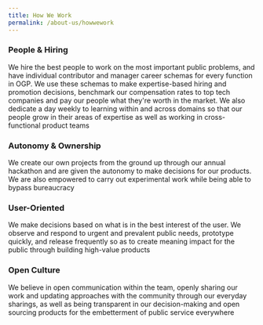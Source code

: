 ```yaml
---
title: How We Work
permalink: /about-us/howwework
---
```

### People & Hiring
We hire the best people to work on the most important public problems, and have individual contributor and manager career schemas for every function in OGP. We use these schemas to make expertise-based hiring and promotion decisions, benchmark our compensation rates to top tech companies and pay our people what they're worth in the market. We also dedicate a day weekly to learning within and across domains so that our people grow in their areas of expertise as well as working in cross-functional product teams

### Autonomy & Ownership 
We create our own projects from the ground up through our annual hackathon and are given the autonomy to make decisions for our products. We are also empowered to carry out experimental work while being able to bypass bureaucracy 

### User-Oriented
We make decisions based on what is in the best interest of the user. We observe and respond to urgent and prevalent public needs, prototype quickly, and release frequently so as to create meaning impact for the public through building high-value products


### Open Culture 
We believe in open communication within the team, openly sharing our work and updating approaches with the community through our everyday sharings, as well as being transparent in our decision-making and open sourcing products for the embetterment of public service everywhere
